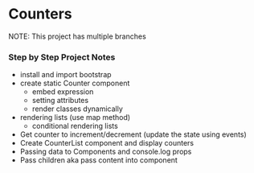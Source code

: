 # Counters

NOTE: This project has multiple branches

### Step by Step Project Notes

- install and import bootstrap
- create static Counter component
  - embed expression
  - setting attributes
  - render classes dynamically
- rendering lists (use map method)
  - conditional rendering lists
- Get counter to increment/decrement (update the state using events)
- Create CounterList component and display counters
- Passing data to Components and console.log props
- Pass children aka pass content into component
